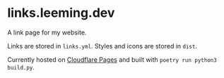 # links.leeming.dev

A link page for my website.

Links are stored in `links.yml`.
Styles and icons are stored in `dist`.

Currently hosted on [Cloudflare Pages](https://pages.cloudflare.com/) and built with `poetry run python3 build.py`.

